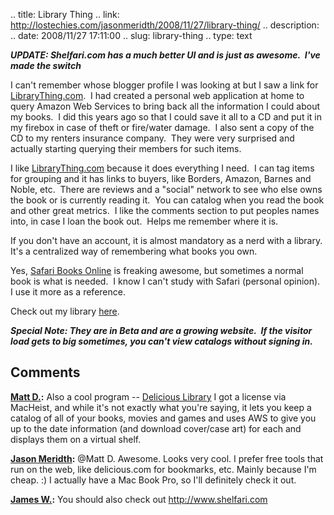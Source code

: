 .. title: Library Thing
.. link: http://lostechies.com/jasonmeridth/2008/11/27/library-thing/
.. description: 
.. date: 2008/11/27 17:11:00
.. slug: library-thing
.. type: text


**_UPDATE: Shelfari.com has a much better UI and is just as awesome.  I've made the switch_**

I can't remember whose blogger profile I was looking at but I saw a link for [LibraryThing.com](http://www.librarything.com).  I had created a personal web application at home to query Amazon Web Services to bring back all the information I could about my books.  I did this years ago so that I could save it all to a CD and put it in my firebox in case of theft or fire/water damage.  I also sent a copy of the CD to my renters insurance company.  They were very surprised and actually starting querying their members for such items.

I like [LibraryThing.com](http://www.librarything.com) because it does everything I need.  I can tag items for grouping and it has links to buyers, like Borders, Amazon, Barnes and Noble, etc.  There are reviews and a "social" network to see who else owns the book or is currently reading it.  You can catalog when you read the book and other great metrics.  I like the comments section to put peoples names into, in case I loan the book out.  Helps me remember where it is.

If you don't have an account, it is almost mandatory as a nerd with a library. It's a centralized way of remembering what books you own.

Yes, [Safari Books Online](http://safari.oreilly.com) is freaking awesome, but sometimes a normal book is what is needed.  I know I can't study with Safari (personal opinion).  I use it more as a reference.

Check out my library [here](http://www.librarything.com/profile/jmeridth).

_**Special Note: They are in Beta and are a growing website.  If the visitor load gets to big sometimes, you can't view catalogs without signing in.**_

## Comments

**[Matt D.](#308 "2008-11-27 21:45:42"):** Also a cool program -- [Delicious Library](http://www.delicious-monster.com/) I got a license via MacHeist, and while it's not exactly what you're saying, it lets you keep a catalog of all of your books, movies and games and uses AWS to give you up to the date information (and download cover/case art) for each and displays them on a virtual shelf.

**[Jason Meridth](#309 "2008-11-27 22:24:20"):** @Matt D. Awesome. Looks very cool. I prefer free tools that run on the web, like delicious.com for bookmarks, etc. Mainly because I'm cheap. :) I actually have a Mac Book Pro, so I'll definitely check it out.

**[James W.](#310 "2008-12-03 15:19:57"):** You should also check out http://www.shelfari.com


